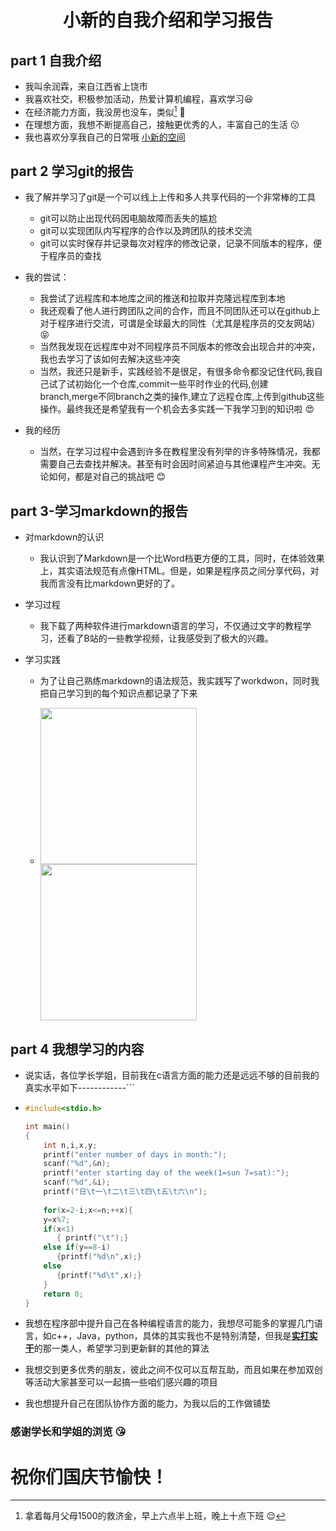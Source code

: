 # <center > 小新的自我介绍和学习报告</center>


## part 1 自我介绍

+ 我叫余润霖，来自江西省上饶市
+ 我喜欢社交，积极参加活动，热爱计算机编程，喜欢学习:satisfied:
+ 在经济能力方面，我没房也没车，类似[^大学低保户 ] :grimacing:
+ 在理想方面，我想不断提高自己，接触更优秀的人，丰富自己的生活  :kissing:
+ 我也喜欢分享我自己的日常哦  [小新的空间](https://user.qzone.qq.com/2712621291/infocenter)

## part 2 学习git的报告

+ 我了解并学习了git是一个可以线上上传和多人共享代码的一个非常棒的工具
  + git可以防止出现代码因电脑故障而丢失的尴尬
  + git可以实现团队内写程序的合作以及跨团队的技术交流
  + git可以实时保存并记录每次对程序的修改记录，记录不同版本的程序，便于程序员的查找

+ 我的尝试：
  + 我尝试了远程库和本地库之间的推送和拉取并克隆远程库到本地
  + 我还观看了他人进行跨团队之间的合作，而且不同团队还可以在github上对于程序进行交流，可谓是全球最大的同性（尤其是程序员的交友网站）:stuck_out_tongue_closed_eyes:
  + 当然我发现在远程库中对不同程序员不同版本的修改会出现合并的冲突，我也去学习了该如何去解决这些冲突
  + 当然，我还只是新手，实践经验不是很足，有很多命令都没记住代码,我自己试了试初始化一个仓库,commit一些平时作业的代码,创建branch,merge不同branch之类的操作,建立了远程仓库,上传到github这些操作。最终我还是希望我有一个机会去多实践一下我学习到的知识啦  :heart_eyes:

+ 我的经历
  + 当然，在学习过程中会遇到许多在教程里没有列举的许多特殊情况，我都需要自己去查找并解决。甚至有时会因时间紧迫与其他课程产生冲突。无论如何，都是对自己的挑战吧 :blush:

## part 3-学习markdown的报告

+ 对markdown的认识
  + 我认识到了Markdown是一个比Word档更方便的工具，同时，在体验效果上，其实语法规范有点像HTML。但是，如果是程序员之间分享代码，对我而言没有比markdown更好的了。

+ 学习过程
  + 我下载了两种软件进行markdown语言的学习，不仅通过文字的教程学习，还看了B站的一些教学视频，让我感受到了极大的兴趣。

+ 学习实践

  + 为了让自己熟练markdown的语法规范，我实践写了workdwon，同时我把自己学习到的每个知识点都记录了下来

  + <img src="E:\git space\git xiaoxin introduction\xiaoxin-introduction\MM$@Z]V)RB[MZ@YZ4]XV4TW.png" width="250">  <img src="E:\git space\git xiaoxin introduction\xiaoxin-introduction\5LC8%FEB[[3@WA[7@[(X1Y3.png" width=250>

    

## part 4 我想学习的内容

+ 说实话，各位学长学姐，目前我在c语言方面的能力还是远远不够的目前我的真实水平如下------------```

+ ```c
  #include<stdio.h>
  
  int main()
  {
      int n,i,x,y;
      printf("enter number of days in month:");
      scanf("%d",&n);
      printf("enter starting day of the week(1=sun 7=sat):");
      scanf("%d",&i);
      printf("日\t一\t二\t三\t四\t五\t六\n");
      
      for(x=2-i;x<=n;++x){   
      y=x%7;
      if(x<1)
         { printf("\t");}
      else if(y==8-i)
         {printf("%d\n",x);}
      else  
         {printf("%d\t",x);}
      }
      return 0;
  }

+ 我想在程序部中提升自己在各种编程语言的能力，我想尽可能多的掌握几门语言，如c++，Java，python，具体的其实我也不是特别清楚，但我是<u>**实打实干**</u>的那一类人，希望学习到更新鲜的其他的算法

+ 我想交到更多优秀的朋友，彼此之间不仅可以互帮互助，而且如果在参加双创等活动大家甚至可以一起搞一些咱们感兴趣的项目

+ 我也想提升自己在团队协作方面的能力，为我以后的工作做铺垫

  

### 感谢学长和学姐的浏览 :kissing_heart:

# 祝你们国庆节愉快！













[^大学低保户 ]:拿着每月父母1500的救济金，早上六点半上班，晚上十点下班 :relieved:




